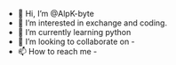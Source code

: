 - 👋 Hi, I’m @AlpK-byte
- 👀 I’m interested in exchange and coding.
- 🌱 I’m currently learning python
- 💞️ I’m looking to collaborate on -
- 📫 How to reach me -

<!---
AlpK-byte/AlpK-byte is a ✨ special ✨ repository because its `README.md` (this file) appears on your GitHub profile.
You can click the Preview link to take a look at your changes.
--->  
